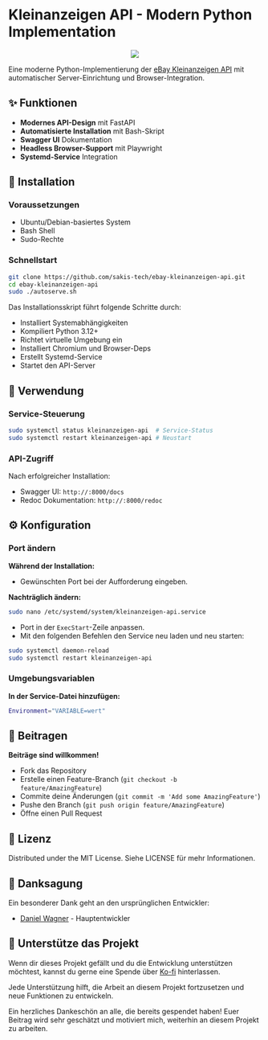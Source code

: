 
# Kleinanzeigen API - Modern Python Implementation

<div style="text-align:center">
  <img src="https://i.imgur.com/jFbdJ4h.jpeg" />
</div>

Eine moderne Python-Implementierung der [eBay Kleinanzeigen API](https://github.com/DanielWTE/ebay-kleinanzeigen-api) mit automatischer Server-Einrichtung und Browser-Integration.

## ✨ Funktionen

- **Modernes API-Design** mit FastAPI
- **Automatisierte Installation** mit Bash-Skript
- **Swagger UI** Dokumentation
- **Headless Browser-Support** mit Playwright
- **Systemd-Service** Integration

## 🚀 Installation

### Voraussetzungen

- Ubuntu/Debian-basiertes System
- Bash Shell
- Sudo-Rechte

### Schnellstart

```bash
git clone https://github.com/sakis-tech/ebay-kleinanzeigen-api.git
cd ebay-kleinanzeigen-api
sudo ./autoserve.sh
```

Das Installationsskript führt folgende Schritte durch:

-   Installiert Systemabhängigkeiten
-   Kompiliert Python 3.12+
-   Richtet virtuelle Umgebung ein
-   Installiert Chromium und Browser-Deps
-   Erstellt Systemd-Service
-   Startet den API-Server

## 🔧 Verwendung

### Service-Steuerung

```bash
sudo systemctl status kleinanzeigen-api  # Service-Status
sudo systemctl restart kleinanzeigen-api # Neustart
```

### API-Zugriff

Nach erfolgreicher Installation:

-   Swagger UI: `http://:8000/docs`
-   Redoc Dokumentation: `http://:8000/redoc`

## ⚙️ Konfiguration

### Port ändern

**Während der Installation:**

-   Gewünschten Port bei der Aufforderung eingeben.

**Nachträglich ändern:**

```bash
sudo nano /etc/systemd/system/kleinanzeigen-api.service
```

-   Port in der `ExecStart`-Zeile anpassen.
-   Mit den folgenden Befehlen den Service neu laden und neu starten:

```bash
sudo systemctl daemon-reload
sudo systemctl restart kleinanzeigen-api
```

### Umgebungsvariablen

**In der Service-Datei hinzufügen:**

```bash
Environment="VARIABLE=wert"
```

## 🤝 Beitragen

**Beiträge sind willkommen!**

-   Fork das Repository
-   Erstelle einen Feature-Branch (`git checkout -b feature/AmazingFeature`)
-   Commite deine Änderungen (`git commit -m 'Add some AmazingFeature'`)
-   Pushe den Branch (`git push origin feature/AmazingFeature`)
-   Öffne einen Pull Request

## 📄 Lizenz

Distributed under the MIT License. Siehe LICENSE für mehr Informationen.

## 🙌 Danksagung

Ein besonderer Dank geht an den ursprünglichen Entwickler:

-   [Daniel Wagner](https://github.com/DanielWTE) - Hauptentwickler

## 💖 Unterstütze das Projekt

Wenn dir dieses Projekt gefällt und du die Entwicklung unterstützen möchtest, kannst du gerne eine Spende über [Ko-fi](https://ko-fi.com/sakistech) hinterlassen. 

Jede Unterstützung hilft, die Arbeit an diesem Projekt fortzusetzen und neue Funktionen zu entwickeln.

Ein herzliches Dankeschön an alle, die bereits gespendet haben! Euer Beitrag wird sehr geschätzt und motiviert mich, weiterhin an diesem Projekt zu arbeiten.
